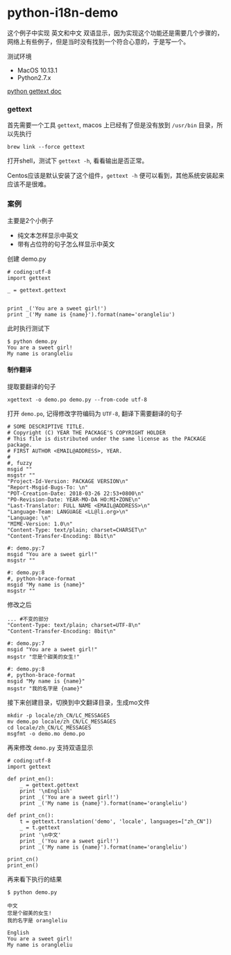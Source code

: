 python-i18n-demo
=========

这个例子中实现 英文和中文 双语显示，因为实现这个功能还是需要几个步骤的，网络上有些例子，但是当时没有找到一个符合心意的，于是写一个。

测试环境

* MacOS 10.13.1
* Python2.7.x

[python gettext doc](https://docs.python.org/2/library/gettext.html)

### gettext 

首先需要一个工具 `gettext`, macos 上已经有了但是没有放到 `/usr/bin` 目录，所以先执行
```
brew link --force gettext
```

打开shell，测试下 `gettext -h`, 看看输出是否正常。

Centos应该是默认安装了这个组件，`gettext -h` 便可以看到，其他系统安装起来应该不是很难。

### 案例

主要是2个小例子

* 纯文本怎样显示中英文
* 带有占位符的句子怎么样显示中英文

创建 demo.py 
```
# coding:utf-8
import gettext 

_ = gettext.gettext


print _('You are a sweet girl!')
print _('My name is {name}').format(name='orangleliu')
```

此时执行测试下
```
$ python demo.py
You are a sweet girl!
My name is orangleliu
```

#### 制作翻译

提取要翻译的句子
```
xgettext -o demo.po demo.py --from-code utf-8
```

打开 `demo.po`, 记得修改字符编码为 `UTF-8`, 翻译下需要翻译的句子
```
# SOME DESCRIPTIVE TITLE.
# Copyright (C) YEAR THE PACKAGE'S COPYRIGHT HOLDER
# This file is distributed under the same license as the PACKAGE package.
# FIRST AUTHOR <EMAIL@ADDRESS>, YEAR.
#
#, fuzzy
msgid ""
msgstr ""
"Project-Id-Version: PACKAGE VERSION\n"
"Report-Msgid-Bugs-To: \n"
"POT-Creation-Date: 2018-03-26 22:53+0800\n"
"PO-Revision-Date: YEAR-MO-DA HO:MI+ZONE\n"
"Last-Translator: FULL NAME <EMAIL@ADDRESS>\n"
"Language-Team: LANGUAGE <LL@li.org>\n"
"Language: \n"
"MIME-Version: 1.0\n"
"Content-Type: text/plain; charset=CHARSET\n"
"Content-Transfer-Encoding: 8bit\n"

#: demo.py:7
msgid "You are a sweet girl!"
msgstr ""

#: demo.py:8
#, python-brace-format
msgid "My name is {name}"
msgstr ""
```

修改之后
```
... #不变的部分
"Content-Type: text/plain; charset=UTF-8\n"
"Content-Transfer-Encoding: 8bit\n"

#: demo.py:7
msgid "You are a sweet girl!"
msgstr "您是个甜美的女生!"

#: demo.py:8
#, python-brace-format
msgid "My name is {name}"
msgstr "我的名字是 {name}"
```

接下来创建目录，切换到中文翻译目录，生成mo文件
```
mkdir -p locale/zh_CN/LC_MESSAGES
mv demo.po locale/zh_CN/LC_MESSAGES
cd locale/zh_CN/LC_MESSAGES
msgfmt -o demo.mo demo.po
```

再来修改 `demo.py` 支持双语显示

```
# coding:utf-8
import gettext 

def print_en():
    _ = gettext.gettext
    print '\nEnglish'
    print _('You are a sweet girl!')
    print _('My name is {name}').format(name='orangleliu')

def print_cn():
    t = gettext.translation('demo', 'locale', languages=["zh_CN"])
    _ = t.gettext
    print '\n中文'
    print _('You are a sweet girl!')
    print _('My name is {name}').format(name='orangleliu')

print_cn()
print_en()
```

再来看下执行的结果
```
$ python demo.py

中文
您是个甜美的女生!
我的名字是 orangleliu

English
You are a sweet girl!
My name is orangleliu
```
